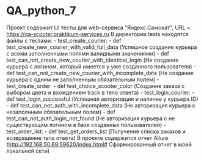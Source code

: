 # QA_python_7
Проект содержит UI тесты для web-сервиса "Яндекс.Самокат", URL = https://qa-scooter.praktikum-services.ru
В директории tests находятся файлы с тестами:
    - test_create_courier:
        - def test_create_new_courier_with_valid_full_data (Успешное создание курьера с всеми заполненными полями валидными значениями)
        - def test_can_not_create_new_courier_with_identical_login (Не создание курьера с логином, который имеется у уже созданного пользователя) 
        - def test_can_not_create_new_courier_with_incomplete_data (Не создание курьера с одним не заполненным обязательным полем)
    - test_create_order:
        - def test_choice_scooter_color (Создание заказа с выбором цвета и вхождением track в тело ответа)
    - test_login_courier:
        - def test_login_successful (Успешная авторизация и наличие у курьера ID)
        - def test_can_not_auth_with_incomplete_data (Не авторизация курьера с незаполнным обязательным полем)
        - def test_can_not_auth_login_not_found (Не авторизация курьера с не существующим логином в базе созданных пользователей)
    - test_order_list:
        - def test_get_orders_list (Получение списка заказов и возвращение тела ответа)
В проекте содержится отчет Allure (http://192.168.50.69:59620/index.html# Сформированный отчет в моей локальной сети)
